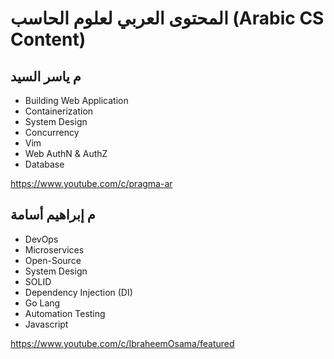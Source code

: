 # المحتوى العربي لعلوم الحاسب (Arabic CS Content)


## م ياسر السيد

- Building Web Application 
- Containerization
- System Design 
- Concurrency
- Vim
- Web AuthN & AuthZ
- Database

https://www.youtube.com/c/pragma-ar
## م إبراهيم أسامة
- DevOps
- Microservices 
- Open-Source
- System Design 
- SOLID
- Dependency Injection (DI)
- Go Lang 
- Automation Testing
- Javascript

https://www.youtube.com/c/IbraheemOsama/featured



